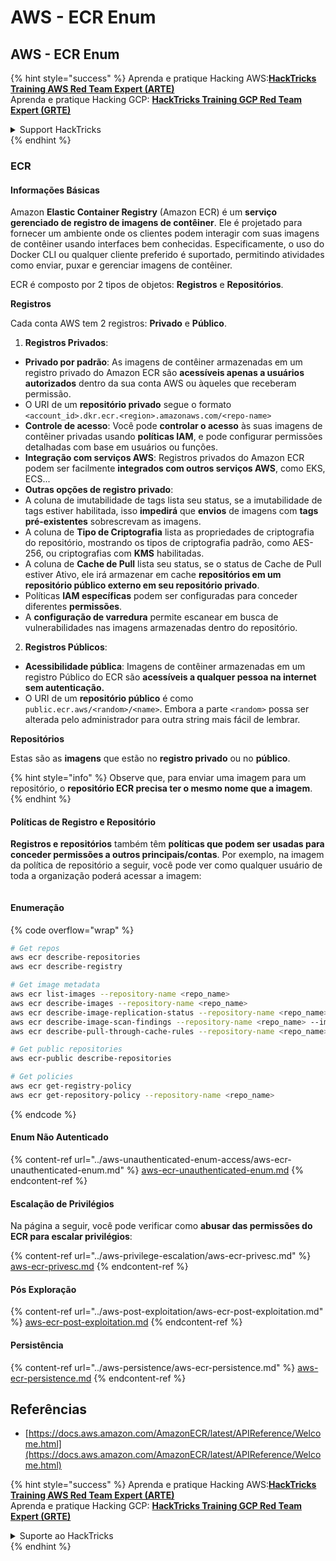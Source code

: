 # AWS - ECR Enum

## AWS - ECR Enum

{% hint style="success" %}
Aprenda e pratique Hacking AWS:<img src="../../../.gitbook/assets/image (1).png" alt="" data-size="line">[**HackTricks Training AWS Red Team Expert (ARTE)**](https://training.hacktricks.xyz/courses/arte)<img src="../../../.gitbook/assets/image (1).png" alt="" data-size="line">\
Aprenda e pratique Hacking GCP: <img src="../../../.gitbook/assets/image (2).png" alt="" data-size="line">[**HackTricks Training GCP Red Team Expert (GRTE)**<img src="../../../.gitbook/assets/image (2).png" alt="" data-size="line">](https://training.hacktricks.xyz/courses/grte)

<details>

<summary>Support HackTricks</summary>

* Confira os [**planos de assinatura**](https://github.com/sponsors/carlospolop)!
* **Junte-se ao** 💬 [**grupo do Discord**](https://discord.gg/hRep4RUj7f) ou ao [**grupo do telegram**](https://t.me/peass) ou **siga**-nos no **Twitter** 🐦 [**@hacktricks\_live**](https://twitter.com/hacktricks\_live)**.**
* **Compartilhe truques de hacking enviando PRs para os** [**HackTricks**](https://github.com/carlospolop/hacktricks) e [**HackTricks Cloud**](https://github.com/carlospolop/hacktricks-cloud) repositórios do github.

</details>
{% endhint %}

### ECR

#### Informações Básicas

Amazon **Elastic Container Registry** (Amazon ECR) é um **serviço gerenciado de registro de imagens de contêiner**. Ele é projetado para fornecer um ambiente onde os clientes podem interagir com suas imagens de contêiner usando interfaces bem conhecidas. Especificamente, o uso do Docker CLI ou qualquer cliente preferido é suportado, permitindo atividades como enviar, puxar e gerenciar imagens de contêiner.

ECR é composto por 2 tipos de objetos: **Registros** e **Repositórios**.

**Registros**

Cada conta AWS tem 2 registros: **Privado** e **Público**.

1. **Registros Privados**:

* **Privado por padrão**: As imagens de contêiner armazenadas em um registro privado do Amazon ECR são **acessíveis apenas a usuários autorizados** dentro da sua conta AWS ou àqueles que receberam permissão.
* O URI de um **repositório privado** segue o formato `<account_id>.dkr.ecr.<region>.amazonaws.com/<repo-name>`
* **Controle de acesso**: Você pode **controlar o acesso** às suas imagens de contêiner privadas usando **políticas IAM**, e pode configurar permissões detalhadas com base em usuários ou funções.
* **Integração com serviços AWS**: Registros privados do Amazon ECR podem ser facilmente **integrados com outros serviços AWS**, como EKS, ECS...
* **Outras opções de registro privado**:
* A coluna de imutabilidade de tags lista seu status, se a imutabilidade de tags estiver habilitada, isso **impedirá** que **envios** de imagens com **tags pré-existentes** sobrescrevam as imagens.
* A coluna de **Tipo de Criptografia** lista as propriedades de criptografia do repositório, mostrando os tipos de criptografia padrão, como AES-256, ou criptografias com **KMS** habilitadas.
* A coluna de **Cache de Pull** lista seu status, se o status de Cache de Pull estiver Ativo, ele irá armazenar em cache **repositórios em um repositório público externo em seu repositório privado**.
* Políticas **IAM específicas** podem ser configuradas para conceder diferentes **permissões**.
* A **configuração de varredura** permite escanear em busca de vulnerabilidades nas imagens armazenadas dentro do repositório.

2. **Registros Públicos**:

* **Acessibilidade pública**: Imagens de contêiner armazenadas em um registro Público do ECR são **acessíveis a qualquer pessoa na internet sem autenticação.**
* O URI de um **repositório público** é como `public.ecr.aws/<random>/<name>`. Embora a parte `<random>` possa ser alterada pelo administrador para outra string mais fácil de lembrar.

**Repositórios**

Estas são as **imagens** que estão no **registro privado** ou no **público**.

{% hint style="info" %}
Observe que, para enviar uma imagem para um repositório, o **repositório ECR precisa ter o mesmo nome que a imagem**.
{% endhint %}

#### Políticas de Registro e Repositório

**Registros e repositórios** também têm **políticas que podem ser usadas para conceder permissões a outros principais/contas**. Por exemplo, na imagem da política de repositório a seguir, você pode ver como qualquer usuário de toda a organização poderá acessar a imagem:

<figure><img src="../../../.gitbook/assets/image (280).png" alt=""><figcaption></figcaption></figure>

#### Enumeração

{% code overflow="wrap" %}
```bash
# Get repos
aws ecr describe-repositories
aws ecr describe-registry

# Get image metadata
aws ecr list-images --repository-name <repo_name>
aws ecr describe-images --repository-name <repo_name>
aws ecr describe-image-replication-status --repository-name <repo_name> --image-id <image_id>
aws ecr describe-image-scan-findings --repository-name <repo_name> --image-id <image_id>
aws ecr describe-pull-through-cache-rules --repository-name <repo_name> --image-id <image_id>

# Get public repositories
aws ecr-public describe-repositories

# Get policies
aws ecr get-registry-policy
aws ecr get-repository-policy --repository-name <repo_name>
```
{% endcode %}

#### Enum Não Autenticado

{% content-ref url="../aws-unauthenticated-enum-access/aws-ecr-unauthenticated-enum.md" %}
[aws-ecr-unauthenticated-enum.md](../aws-unauthenticated-enum-access/aws-ecr-unauthenticated-enum.md)
{% endcontent-ref %}

#### Escalação de Privilégios

Na página a seguir, você pode verificar como **abusar das permissões do ECR para escalar privilégios**:

{% content-ref url="../aws-privilege-escalation/aws-ecr-privesc.md" %}
[aws-ecr-privesc.md](../aws-privilege-escalation/aws-ecr-privesc.md)
{% endcontent-ref %}

#### Pós Exploração

{% content-ref url="../aws-post-exploitation/aws-ecr-post-exploitation.md" %}
[aws-ecr-post-exploitation.md](../aws-post-exploitation/aws-ecr-post-exploitation.md)
{% endcontent-ref %}

#### Persistência

{% content-ref url="../aws-persistence/aws-ecr-persistence.md" %}
[aws-ecr-persistence.md](../aws-persistence/aws-ecr-persistence.md)
{% endcontent-ref %}

## Referências

* [https://docs.aws.amazon.com/AmazonECR/latest/APIReference/Welcome.html](https://docs.aws.amazon.com/AmazonECR/latest/APIReference/Welcome.html)

{% hint style="success" %}
Aprenda e pratique Hacking AWS:<img src="../../../.gitbook/assets/image (1).png" alt="" data-size="line">[**HackTricks Training AWS Red Team Expert (ARTE)**](https://training.hacktricks.xyz/courses/arte)<img src="../../../.gitbook/assets/image (1).png" alt="" data-size="line">\
Aprenda e pratique Hacking GCP: <img src="../../../.gitbook/assets/image (2).png" alt="" data-size="line">[**HackTricks Training GCP Red Team Expert (GRTE)**<img src="../../../.gitbook/assets/image (2).png" alt="" data-size="line">](https://training.hacktricks.xyz/courses/grte)

<details>

<summary>Suporte ao HackTricks</summary>

* Confira os [**planos de assinatura**](https://github.com/sponsors/carlospolop)!
* **Junte-se ao** 💬 [**grupo do Discord**](https://discord.gg/hRep4RUj7f) ou ao [**grupo do telegram**](https://t.me/peass) ou **siga**-nos no **Twitter** 🐦 [**@hacktricks\_live**](https://twitter.com/hacktricks\_live)**.**
* **Compartilhe truques de hacking enviando PRs para os repositórios do** [**HackTricks**](https://github.com/carlospolop/hacktricks) e [**HackTricks Cloud**](https://github.com/carlospolop/hacktricks-cloud).

</details>
{% endhint %}
